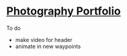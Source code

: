 # [Photography Portfolio](https://benva.github.io/)

To do
- make video for header
- animate in new waypoints
